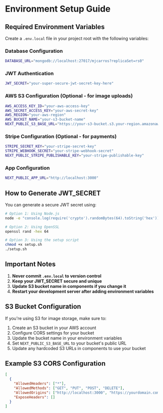# Environment Setup Guide

## Required Environment Variables

Create a `.env.local` file in your project root with the following variables:

### Database Configuration
```bash
DATABASE_URL="mongodb://localhost:27017/mjcarros?replicaSet=rs0"
```

### JWT Authentication
```bash
JWT_SECRET="your-super-secure-jwt-secret-key-here"
```

### AWS S3 Configuration (Optional - for image uploads)
```bash
AWS_ACCESS_KEY_ID="your-aws-access-key"
AWS_SECRET_ACCESS_KEY="your-aws-secret-key"
AWS_REGION="your-aws-region"
AWS_BUCKET_NAME="your-s3-bucket-name"
NEXT_PUBLIC_S3_BASE_URL="https://your-s3-bucket.s3.your-region.amazonaws.com"
```

### Stripe Configuration (Optional - for payments)
```bash
STRIPE_SECRET_KEY="your-stripe-secret-key"
STRIPE_WEBHOOK_SECRET="your-stripe-webhook-secret"
NEXT_PUBLIC_STRIPE_PUBLISHABLE_KEY="your-stripe-publishable-key"
```

### App Configuration
```bash
NEXT_PUBLIC_APP_URL="http://localhost:3000"
```

## How to Generate JWT_SECRET

You can generate a secure JWT secret using:

```bash
# Option 1: Using Node.js
node -e "console.log(require('crypto').randomBytes(64).toString('hex'))"

# Option 2: Using OpenSSL
openssl rand -hex 64

# Option 3: Using the setup script
chmod +x setup.sh
./setup.sh
```

## Important Notes

1. **Never commit `.env.local` to version control**
2. **Keep your JWT_SECRET secure and unique**
3. **Update S3 bucket name in components if you change it**
4. **Restart your development server after adding environment variables**

## S3 Bucket Configuration

If you're using S3 for image storage, make sure to:
1. Create an S3 bucket in your AWS account
2. Configure CORS settings for your bucket
3. Update the bucket name in your environment variables
4. Set `NEXT_PUBLIC_S3_BASE_URL` to your bucket's public URL
5. Update any hardcoded S3 URLs in components to use your bucket

## Example S3 CORS Configuration

```json
[
  {
    "AllowedHeaders": ["*"],
    "AllowedMethods": ["GET", "PUT", "POST", "DELETE"],
    "AllowedOrigins": ["http://localhost:3000", "https://yourdomain.com"],
    "ExposeHeaders": []
  }
]
```
